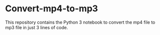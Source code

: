 # Convert-mp4-to-mp3
This repository contains the Python 3 notebook to convert the mp4 file to mp3 file in just 3 lines of code.
